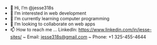 - 👋 Hi, I’m @jesse318s
- 👀 I’m interested in web development
- 🌱 I’m currently learning computer programming
- 💞️ I’m looking to collaborate on web apps
- 📫 How to reach me ... LinkedIn: https://www.linkedin.com/in/jesse-sites/ ~ Email: jesse318s@gmail.com ~ Phone: +1 325-455-4644
